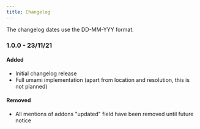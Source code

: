 ```yaml
---
title: Changelog
---
```


The changelog dates use the DD-MM-YYY format.

### 1.0.0 - 23/11/21
#### Added
* Initial changelog release
* Full umami implementation (apart from location and resolution, this is not planned)

#### Removed
* All mentions of addons "updated" field have been removed until future notice